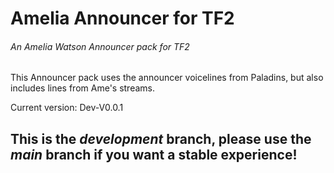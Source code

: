 # Amelia Announcer for TF2
###### An Amelia Watson Announcer pack for TF2

This Announcer pack uses the announcer voicelines from Paladins, but also includes lines from Ame's streams.

Current version: Dev-V0.0.1

## **This is the _development_ branch, please use the _main_ branch if you want a stable experience!**
